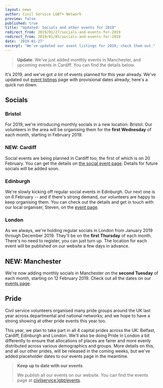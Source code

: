 ```yaml
---
layout: news
author: Civil Service LGBT+ Network
preview: false
published: true
title: "Updated: Socials and other events for 2019"
redirect_from: 2019/01/27/socials-and-events-for-2019
redirect_from: 2019/01/03/socials-and-events-for-2019
date: '2019-01-27'
excerpt: "We've updated our event listings for 2019; check them out."
---
```


> **Update**: We've just added monthly events in Manchester, and upcoming events in Cardiff. You can find the details below.

It's 2019, and we've got *a lot* of events planned for this year already. We've updated out [event listings](/events) page with provisional dates already; here's a quick run down.

## Socials

### Bristol

For 2019, we're introducing monthly socials in a new location: Bristol. Our volunteers in the area will be organising them for the **first Wednesday** of each month, starting in February 2019.

### NEW: Cardiff

Social events are being planned in Cardiff too; the first of which is on 20 February. You can get the details on [the social event page](/event/2019-02-20-cardiff-social/). Details for future socials will be added soon.

### Edinburgh

We're slowly kicking off regular social events in Edinburgh. Our next one is on 6 February -- and if there's strong demand, our volunteers are happy to keep organising them. You can check out the details and get in touch with our local organiser, Steven, on the [event page](/event/2019-02-06-edinburgh-social/).

### London

As we always, we're holding regular socials in London from January 2019 through December 2019. They'll be on the **first Thursday** of each month. There's no need to register, you can just turn up. The location for each event will be published on our website a few days in advance.

## NEW: Manchester

We're now adding monthly socials in Manchester on the **second Tuesday** of each month, starting on 12 February 2019. Check out all the dates on our [events page](/events).

## Pride

Civil service volunteers organised many pride groups around the UK last year across departmental and national networks; and we hope to have a strong showing at other pride events this year too.

This year, we plan to take part in all 4 capital prides across the UK: Belfast, Cardiff, Edinburgh and London. We'll also be doing Pride in London a bit differently to ensure that allocations of places are fairer and more evenly distributed across various demographics and groups. More details on this, and all our other prides, will be released in the coming weeks, but we've added placeholder dates to our events page in the meantime.

> **Keep up to date with our events**
>
> We publish all our events on our website. You can find the events page at [civilservice.lgbt/events](/events).
